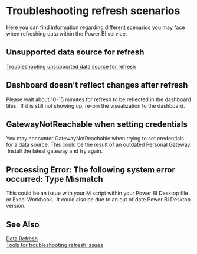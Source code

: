 ﻿<properties 
   pageTitle="Troubleshooting refresh scenarios"
   description="Troubleshooting refresh scenarios"
   services="powerbi" 
   documentationCenter="" 
   authors="guyinacube" 
   manager="mblythe" 
   editor=""
   tags=""/>
 
<tags
   ms.service="powerbi"
   ms.devlang="NA"
   ms.topic="article"
   ms.tgt_pltfrm="NA"
   ms.workload="powerbi"
   ms.date="10/16/2015"
   ms.author="asaxton"/>

# Troubleshooting refresh scenarios  

Here you can find information regarding different scenarios you may face when refreshing data within the Power BI service.

## Unsupported data source for refresh  
[Troubleshooting unsupported data source for refresh](powerbi-admin-troubleshoot-unsupported-data-source-for-refresh.md)

## Dashboard doesn't reflect changes after refresh  
Please wait about 10-15 minutes for refresh to be reflected in the dashboard tiles.  If it is still not showing up, re-pin the visualization to the dashboard.

## GatewayNotReachable when setting credentials  
You may encounter GatewayNotReachable when trying to set credentials for a data source. This could be the result of an outdated Personal Gateway.  Install the latest gateway and try again.

## Processing Error: The following system error occurred: Type Mismatch  
This could be an issue with your M script within your Power BI Desktop file or Excel Workbook.  It could also be due to an out of date Power BI Desktop version.

## See Also  
[Data Refresh](https://support.powerbi.com/knowledgebase/topics/107925-data-refresh)  
[Tools for troubleshooting refresh issues](powerbi-refresh-tools-for-troubleshooting-issues.md)  